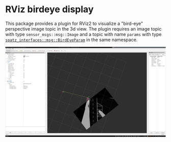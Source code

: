 # RViz birdeye display

This package provides a plugin for RViz2 to visualize a "bird-eye" perspective image topic in the 3d view. The plugin
requires an image topic with type `sensor_msgs::msg::Image` and a topic with name `params` with type
[`spatz_interfaces::msg::BirdEyeParam`](https://github.com/teamspatzenhirn/spatz_interfaces/blob/master/msg/BirdEyeParam.msg)
in the same namespace.

![RViz screenshot showing the 3d-view in top-down perspective with the birdseye camera-view](doc/readme_screenshot.png)
